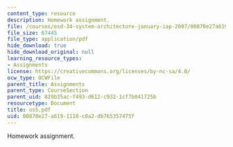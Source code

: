 ```yaml
---
content_type: resource
description: Homework assignment.
file: /courses/esd-34-system-architecture-january-iap-2007/00870e27a6191118c0a2db765357475f_os5.pdf
file_size: 67445
file_type: application/pdf
hide_download: true
hide_download_original: null
learning_resource_types:
- Assignments
license: https://creativecommons.org/licenses/by-nc-sa/4.0/
ocw_type: OCWFile
parent_title: Assignments
parent_type: CourseSection
parent_uid: 819b35ac-f493-d612-c932-1cf7b041725b
resourcetype: Document
title: os5.pdf
uid: 00870e27-a619-1118-c0a2-db765357475f
---
```

Homework assignment.